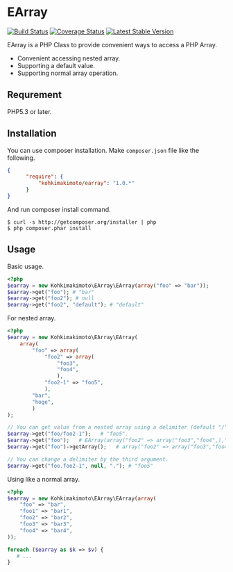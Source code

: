 # EArray

[![Build Status](https://travis-ci.org/kohkimakimoto/EArray.png?branch=master)](https://travis-ci.org/kohkimakimoto/EArray)
[![Coverage Status](https://coveralls.io/repos/kohkimakimoto/EArray/badge.png?branch=master)](https://coveralls.io/r/kohkimakimoto/EArray?branch=master)
[![Latest Stable Version](https://poser.pugx.org/kohkimakimoto/earray/v/stable.png)](https://packagist.org/packages/kohkimakimoto/earray)

EArray is a PHP Class to provide convenient ways to access a PHP Array.

* Convenient accessing nested array.
* Supporting a default value.
* Supporting normal array operation.

## Requrement

PHP5.3 or later.

## Installation

You can use composer installation. 
Make `composer.json` file like the following.

```json
{
      "require": {
          "kohkimakimoto/earray": "1.0.*"
      }
}
```

And run composer install command.

```
$ curl -s http://getcomposer.org/installer | php
$ php composer.phar install
```

## Usage

Basic usage.

```php
<?php
$earray = new Kohkimakimoto\EArray\EArray(array("foo" => "bar"));
$earray->get("foo"); # "bar"
$earray->get("foo2"); # null
$earray->get("foo2", "default"); # "default"

```

For nested array.

```php
<?php
$earray = new Kohkimakimoto\EArray\EArray(
    array(
        "foo" => array(
            "foo2" => array(
                "foo3",
                "foo4",
                ),
            "foo2-1" => "foo5",
            ),
        "bar",
        "hoge",
        )
);

// You can get value from a nested array using a delimiter (default "/")
$earray->get("foo/foo2-1");   # "foo5".
$earray->get("foo");   # EArray(array("foo2" => array("foo3","foo4",),"foo2-1" => "foo5"))
$earray->get("foo")->getArray();   # array("foo2" => array("foo3","foo4",),"foo2-1" => "foo5")

// You can change a delimiter by the third argument.
$earray->get("foo.foo2-1", null, "."); # "foo5"

```

Using like a normal array.

```php
<?php
$earray = new Kohkimakimoto\EArray\EArray(array(
    "foo" => "bar",
    "foo1" => "bar1",
    "foo2" => "bar2",
    "foo3" => "bar3",
    "foo4" => "bar4",
));

foreach ($earray as $k => $v) {
   # ...
}
```
